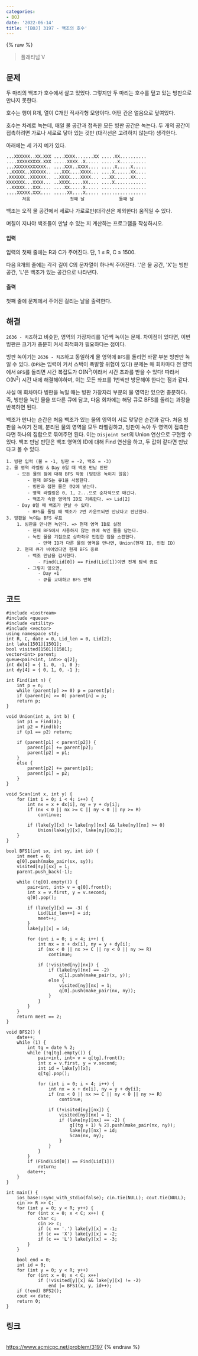 ```yaml
---
categories:
- BOJ
date: '2022-06-14'
title: '[BOJ] 3197 - 백조의 호수'
---
```


{% raw %}
> 플래티넘 V<br>

## 문제
두 마리의 백조가 호수에서 살고 있었다. 그렇지만 두 마리는 호수를 덮고 있는 빙판으로 만나지 못한다.

호수는 행이 R개, 열이 C개인 직사각형 모양이다. 어떤 칸은 얼음으로 덮여있다.

호수는 차례로 녹는데, 매일 물 공간과 접촉한 모든 빙판 공간은 녹는다. 두 개의 공간이 접촉하려면 가로나 세로로 닿아 있는 것만 (대각선은 고려하지 않는다) 생각한다.

아래에는 세 가지 예가 있다.
```
...XXXXXX..XX.XXX ....XXXX.......XX .....XX.......... 
....XXXXXXXXX.XXX .....XXXX..X..... ......X.......... 
...XXXXXXXXXXXX.. ....XXX..XXXX.... .....X.....X..... 
..XXXXX..XXXXXX.. ...XXX....XXXX... ....X......XX.... 
.XXXXXX..XXXXXX.. ..XXXX....XXXX... ...XX......XX.... 
XXXXXXX...XXXX... ..XXXX.....XX.... ....X............ 
..XXXXX...XXX.... ....XX.....X..... ................. 
....XXXXX.XXX.... .....XX....X..... ................. 
      처음               첫째 날             둘째 날
```
백조는 오직 물 공간에서 세로나 가로로만(대각선은 제외한다) 움직일 수 있다.

며칠이 지나야 백조들이 만날 수 있는 지 계산하는 프로그램을 작성하시오.

#### 입력
입력의 첫째 줄에는 R과 C가 주어진다. 단, 1 ≤ R, C ≤ 1500.

다음 R개의 줄에는 각각 길이 C의 문자열이 하나씩 주어진다. '.'은 물 공간, 'X'는 빙판 공간, 'L'은 백조가 있는 공간으로 나타낸다.

#### 출력
첫째 줄에 문제에서 주어진 걸리는 날을 출력한다.

## 해결
`2636 - 치즈`하고 비슷한, 영역의 가장자리를 1칸씩 녹이는 문제. 차이점이 있다면, 이번 빙판은 크기가 충분히 커서 최적화가 필요하다는 점이다.

빙판 녹이기는 `2636 - 치즈`하고 동일하게 물 영역에 `BFS`를 돌리면 바깥 부분 빙판만 녹일 수 있다. (`DFS`는 입력이 커서 스택이 폭발할 위험이 있다) 문제는 매 회차마다 전 영역에서 `BFS`를 돌리면 시간 복잡도가 O(N<sup>3</sup>)이라서 시간 초과를 받을 수 있다! 따라서 O(N<sup>2</sup>) 시간 내에 해결해야하며, 이는 모든 좌표를 1번씩만 방문해야 한다는 점과 같다. 

사실 매 회차마다 빙판을 녹일 때는 빙판 가장자리 부분의 물 영역만 있으면 충분하다. 즉, 빙판을 녹인 물을 또다른 큐에 담고, 다음 회차에는 해당 큐로 BFS를 돌리는 과정을 반복하면 된다.

백조가 만나는 순간은 처음 백조가 있는 물의 영역이 서로 맞닿은 순간과 같다. 처음 빙판을 녹이기 전에, 분리된 물의 영역을 모두 라벨링하고, 빙판이 녹아 두 영역이 접촉한다면 하나의 집합으로 묶어주면 된다. 이는 `Disjoint Set`의 Union 연산으로 구현할 수 있다. 백조 만남 판단은 백조 영역의 ID에 대해 Find 연산을 하고, 두 값이 같다면 만났다고 볼 수 있다.
```
1. 빙판 입력 (물 = -1, 빙판 = -2, 백조 = -3)
2. 물 영역 라벨링 & Day 0일 때 백조 만남 판단
	- 모든 물의 점에 대해 BFS 작동 (빙판은 녹이지 않음)
		- 현재 BFS는 큐1을 사용한다.
		- 빙판과 접한 물은 큐2에 넣는다.
		- 영역 라벨링은 0, 1, 2...으로 순차적으로 매긴다.
		- 백조가 속한 영역의 ID도 기록한다. => Lid[2]
	- Day 0일 때 백조가 만날 수 있다.
		- BFS를 돌릴 때 백조가 2번 카운트되면 만났다고 판단한다.
3. 빙판을 녹이는 BFS 루프
	1. 빙판을 만나면 녹인다. => 현재 영역 ID로 설정
		- 현재 BFS에서 사용하지 않는 큐에 녹인 물을 담는다.
		- 녹인 물을 기점으로 상하좌우 인접한 점을 스캔한다.
			- 만약 ID가 다른 물의 영역을 만나면, Union(현재 ID, 인접 ID)
	2. 현재 큐가 비어있다면 현재 BFS 종료
		- 백조 만남을 검사한다.
			- Find(Lid[0]) == Find(Lid[1])이면 전체 탐색 종료
		- 그렇지 않으면,
			- Day +1
			- 큐를 교대하고 BFS 반복
```

## 코드
```
#include <iostream>
#include <queue>
#include <utility>
#include <vector>
using namespace std;
int R, C, date = 0, Lid_len = 0, Lid[2];
int lake[1501][1501];
bool visited[1501][1501];
vector<int> parent;
queue<pair<int, int>> q[2];
int dx[4] = { 1, 0, -1, 0 };
int dy[4] = { 0, 1, 0, -1 };

int Find(int n) {
	int p = n;
	while (parent[p] >= 0) p = parent[p];
	if (parent[n] >= 0) parent[n] = p;
	return p;
}

void Union(int a, int b) {
	int p1 = Find(a);
	int p2 = Find(b);
	if (p1 == p2) return;

	if (parent[p1] < parent[p2]) {
		parent[p1] += parent[p2];
		parent[p2] = p1;
	}
	else {
		parent[p2] += parent[p1];
		parent[p1] = p2;
	}
}

void Scan(int x, int y) {
	for (int i = 0; i < 4; i++) {
		int nx = x + dx[i], ny = y + dy[i];
		if (nx < 0 || nx >= C || ny < 0 || ny >= R)
			continue;

		if (lake[y][x] != lake[ny][nx] && lake[ny][nx] >= 0)
			Union(lake[y][x], lake[ny][nx]);
	}
}

bool BFS1(int sx, int sy, int id) {
	int meet = 0;
	q[0].push(make_pair(sx, sy));
	visited[sy][sx] = 1;
	parent.push_back(-1);

	while (!q[0].empty()) {
		pair<int, int> v = q[0].front();
		int x = v.first, y = v.second;
		q[0].pop();

		if (lake[y][x] == -3) {
			Lid[Lid_len++] = id;
			meet++;
		}
		lake[y][x] = id;
		
		for (int i = 0; i < 4; i++) {
			int nx = x + dx[i], ny = y + dy[i];
			if (nx < 0 || nx >= C || ny < 0 || ny >= R)
				continue;

			if (!visited[ny][nx]) {
				if (lake[ny][nx] == -2)
					q[1].push(make_pair(x, y));
				else {
					visited[ny][nx] = 1;
					q[0].push(make_pair(nx, ny));
				}
			}
		}
	}
	return meet == 2;
}

void BFS2() {
	date++;
	while (1) {
		int tg = date % 2;
		while (!q[tg].empty()) {
			pair<int, int> v = q[tg].front();
			int x = v.first, y = v.second;
			int id = lake[y][x];
			q[tg].pop();

			for (int i = 0; i < 4; i++) {
				int nx = x + dx[i], ny = y + dy[i];
				if (nx < 0 || nx >= C || ny < 0 || ny >= R)
					continue;

				if (!visited[ny][nx]) {
					visited[ny][nx] = 1;
					if (lake[ny][nx] == -2) {
						q[(tg + 1) % 2].push(make_pair(nx, ny));
						lake[ny][nx] = id;
						Scan(nx, ny);
					}
				}
			}
		}
		if (Find(Lid[0]) == Find(Lid[1]))
			return;
		date++;
	}
}

int main() {
	ios_base::sync_with_stdio(false); cin.tie(NULL); cout.tie(NULL);
	cin >> R >> C;
	for (int y = 0; y < R; y++) {
		for (int x = 0; x < C; x++) {
			char c;
			cin >> c;
			if (c == '.') lake[y][x] = -1;
			if (c == 'X') lake[y][x] = -2;
			if (c == 'L') lake[y][x] = -3;
		}
	}

	bool end = 0;
	int id = 0;
	for (int y = 0; y < R; y++)
		for (int x = 0; x < C; x++)
			if (!visited[y][x] && lake[y][x] != -2)
				end |= BFS1(x, y, id++);
	if (!end) BFS2();
	cout << date;
	return 0;
}
```

## 링크
<br>https://www.acmicpc.net/problem/3197
{% endraw %}